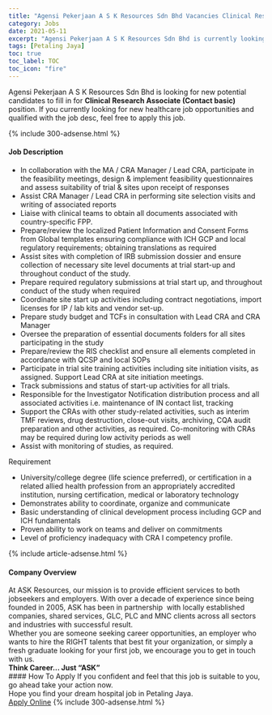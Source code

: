 ```yaml
---
title: "Agensi Pekerjaan A S K Resources Sdn Bhd Vacancies Clinical Research Associate (Contact basic)" 
category: Jobs 
date: 2021-05-11 
excerpt: "Agensi Pekerjaan A S K Resources Sdn Bhd is currently looking for suitable person to fill in the Clinical Research Associate (Contact basic) which positioned at Petaling Jaya" 
tags: [Petaling Jaya] 
toc: true 
toc_label: TOC 
toc_icon: "fire" 
--- 
```


<p>Agensi Pekerjaan A S K Resources Sdn Bhd is looking for new potential candidates to fill in for <b>Clinical Research Associate (Contact basic)</b> position. If you currently looking for new healthcare job opportunities and qualified with the job desc, feel free to apply this job.
</p>{% include 300-adsense.html %} 
<div><div><h4>Job Description</h4></div><div><div><span><div><ul><li>In collaboration with the MA / CRA Manager / Lead CRA, participate in the feasibility meetings, design &amp; implement feasibility questionnaires and assess suitability of trial &amp; sites upon receipt of responses</li><li>Assist CRA Manager / Lead CRA in performing site selection visits and writing of associated reports</li><li>Liaise with clinical teams to obtain all documents associated with country-specific FPP.</li><li>Prepare/review the localized Patient Information and Consent Forms from Global templates ensuring compliance with ICH GCP and local regulatory requirements; obtaining translations as required</li><li>Assist sites with completion of IRB submission dossier and ensure collection of necessary site level documents at trial start-up and throughout conduct of the study.</li><li>Prepare required regulatory submissions at trial start up, and throughout conduct of the study when required</li><li>Coordinate site start up activities including contract negotiations, import licenses for IP / lab kits and vendor set-up.</li><li>Prepare study budget and TCFs in consultation with Lead CRA and CRA Manager</li><li>Oversee the preparation of essential documents folders for all sites participating in the study</li><li>Prepare/review the RIS checklist and ensure all elements completed in accordance with QCSP and local SOPs</li><li>Participate in trial site training activities including site initiation visits, as assigned. Support Lead CRA at site initiation meetings.</li><li>Track submissions and status of start-up activities for all trials.</li><li>Responsible for the Investigator Notification distribution process and all associated activities i.e. maintenance of IN contact list, tracking</li><li>Support the CRAs with other study-related activities, such as interim TMF reviews, drug destruction, close-out visits, archiving, CQA audit preparation and other activities, as required. Co-monitoring with CRAs may be required during low activity periods as well</li><li>Assist with monitoring of studies, as required.</li></ul><div>Requirement</div><ul><li>University/college degree (life science preferred), or certification in a related allied health profession from an appropriately accredited institution, nursing certification, medical or laboratory technology</li><li>Demonstrates ability to coordinate, organize and communicate</li><li><div>Basic understanding of clinical development process including GCP and ICH fundamentals</div></li><li><div>Proven ability to work on teams and deliver on commitments</div></li><li>Level of proficiency inadequacy with CRA I competency profile.</li></ul></div></span></div></div></div> 
{% include article-adsense.html %} 
<div><div><h4>Company Overview</h4></div><div><div><span><div><div>
<div>
		At ASK Resources, our mission is to provide efficient services to both jobseekers and employers. With over a decade of experience since being founded in 2005, ASK has been in partnership&#160; with locally established companies, shared services, GLC, PLC and MNC clients across all sectors and industries with successful result.&#160;</div>
<div>
		Whether you are someone seeking career opportunities, an employer who wants to hire the RIGHT talents that best fit your organization, or simply a fresh graduate looking for your first job, we encourage you to get in touch with us.</div>
<div>
<strong>Think Career&#8230; Just &#8220;ASK&#8221;</strong></div>
</div></div></span></div></div></div> 
#### How To Apply 
If you confident and feel that this job is suitable to you, go ahead take your action now. <br/> 
Hope you find your dream hospital job in Petaling Jaya. <br/> 
<a href="https://www.jobstreet.com.my/en/job/clinical-research-associate-contact-basic-4564482?jobId=jobstreet-my-job-4564482" class="btn btn--warning" target="_blank" rel="nofollow noopenner">Apply Online</a> 
{% include 300-adsense.html %} 